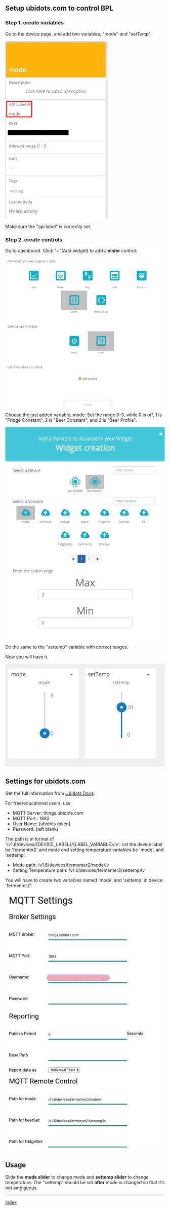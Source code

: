 ## Setup ubidots.com to control BPL
### Step 1. create variables
Go to the device page, and add two variables, "mode" and "setTemp".

![](image/ubidots.variable.jpg?raw=true)

Make sure the "api label" is correctly set.

### Step 2. create controls
Go to dashboard. Click "+"(Add widget) to add a **slider** control:
![New Control](image/ubidots.add.control.jpg?raw=true)

Choose the just added variable, mode:
Set the range 0-3, while 0 is off, 1 is "Fridge Constant", 2 is "Beer Constant", and 3 is "Beer Profile".

![New Widget](image/ubidots.widget.creation.jpg?raw=true)

Do the same to the "settemp" variable with correct ranges.

Now you will have it.

![](image/ubidots.control.widget.jpg?raw=true)


## Settings for ubidots.com
Get the full information from [Ubidots Docs](https://ubidots.com/docs/hw/#mqtt).


For free/educational users, use
* MQTT Server: things.ubidots.com
* MQTT Port : 1883
* User Name: [ubidots token]
* Password: (left blank)

The path is in format of '/v1.6/devices/{DEVICE_LABEL}/{LABEL_VARIABLE}/lv'.
Let the device label be 'fermenter2' and mode and setting temperature variables be 'mode', and 'settemp'.
* Mode path: /v1.6/devices/fermenter2/mode/lv
* Setting Temperature path: /v1.6/devices/fermenter2/settemp/lv

You will have to create two variables named 'mode' and 'settemp' in device 'fermenter2'. 
![MQTT Remote Settings for ubidots.com](image/ubidots.mqtt.settings.jpg?raw=true)

## Usage

Slide the **mode slider** to change mode and **settemp slider** to change temperature. The "settemp" should be set __**after**__ mode is changed so that it's not ambiguous.

***
[Index](index.md)